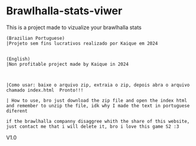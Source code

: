 # Brawlhalla-stats-viwer
This is a project made to vizualize your brawlhalla stats


    (Brazilian Portuguese)
    |Projeto sem fins lucrativos realizado por Kaique em 2024


    (English)
    |Non profitable project made by Kaique in 2024



    |Como usar: baixe o arquivo zip, extraia o zip, depois abra o arquivo chamado index.html  Pronto!!!

    | How to use, bro just download the zip file and open the index html and remember to unzip the file, idk why I made the text in portuguese diferent

    if the brawlhalla companny disaggree whith the share of this website, just contact me that i will delete it, bro i love this game S2 :3 

V1.0
